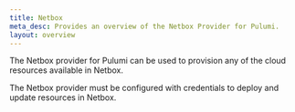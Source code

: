 ```yaml
---
title: Netbox
meta_desc: Provides an overview of the Netbox Provider for Pulumi.
layout: overview
---
```


The Netbox provider for Pulumi can be used to provision any of the cloud resources available in Netbox.

The Netbox provider must be configured with credentials to deploy and update resources in Netbox.
